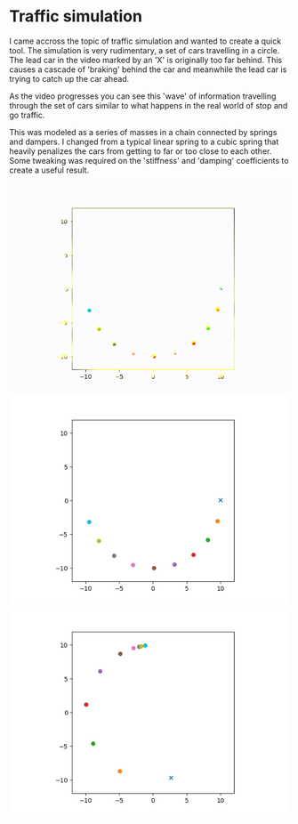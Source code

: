 # Traffic simulation

I came accross the topic of traffic simulation and wanted to create a quick
tool. The simulation is very rudimentary, a set of cars travelling in a circle.
The lead car in the video marked by an 'X' is originally too far behind. This causes
a cascade of 'braking' behind the car and meanwhile the lead car is trying to catch up the 
car ahead. 

As the video progresses you can see this 'wave' of information travelling through the set of
cars similar to what happens in the real world of stop and go traffic.

This was modeled as a series of masses in a chain connected by springs and dampers. I changed 
from a typical linear spring to a cubic spring that heavily penalizes the cars from getting to far
or too close to each other. Some tweaking was required on the 'stiffness' and 'damping' coefficients
to create a useful result.


![](traffic.gif)
![First time step](traffic_1.png)
![Last time step](traffic_499.png)
